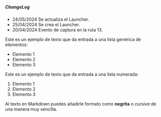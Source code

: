 ##### ChangeLog
- 24/05/2024
    Se actualiza el Launcher.
- 25/04/2024
    Se crea el Launcher.
- 20/04/2024
    Evento de captura en la ruta 13.

Este es un ejemplo de texto que da entrada a una lista genérica de elementos:

- Elemento 1
- Elemento 2
- Elemento 3

Este es un ejemplo de texto que da entrada a una lista numerada:

1. Elemento 1
2. Elemento 2
3. Elemento 3

Al texto en Markdown puedes añadirle formato como **negrita** o *cursiva* de una manera muy sencilla.
